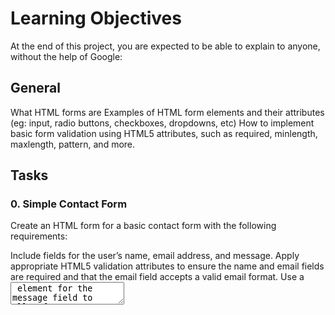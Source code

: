 # Learning Objectives

At the end of this project, you are expected to be able to explain to anyone, without the help of Google:

## General

What HTML forms are
Examples of HTML form elements and their attributes (eg: input, radio buttons, checkboxes, dropdowns, etc)
How to implement basic form validation using HTML5 attributes, such as required, minlength, maxlength, pattern, and more.

## Tasks

### 0. Simple Contact Form

Create an HTML form for a basic contact form with the following requirements:

Include fields for the user’s name, email address, and message.
Apply appropriate HTML5 validation attributes to ensure the name and email fields are required and that the email field accepts a valid email format.
Use a <textarea> element for the message field to allow for a long description and not limit it to just one line.
Add a submit button to submit the form.

### 1. Registration Form

Design an HTML registration form with the following specifications:

Include fields for the user’s name, email, password, and confirm password.
Implement HTML5 validation attributes to ensure all fields are required,
And the email field accepts a valid email format, and the password fields match.
Use appropriate input types (e.g., email, password) and labels for each field.

### 2. Subscription Form with Radio Buttons

Build an HTML form for a subscription with the following criteria:

Include fields for the user’s name, email, and subscription preference (monthly, yearly).
Utilize radio buttons for the subscription preference and ensure that the user can only select one option.
Apply HTML5 validation to ensure all fields are required and the email field accepts a valid email format.

### 3. Feedback Form with Checkboxes and File Upload

Develop an HTML feedback form with checkboxes to capture user opinions and the ability to upload a file:

Include fields for the user’s name, email, checkboxes for various feedback options (e.g., excellent, good, average, poor), and a file upload field.
Ensure that the user can select multiple checkboxes.
Specify the file upload field using the <input type="file"> element.
Implement HTML5 validation to ensure the name, email, at least one checkbox, and a file are filled out.

### 4. Survey Form with Select Dropdown, Time, and Date Selection

Design an HTML survey form with a select dropdown to collect user preferences, along with time and date selection:

Include fields for the user’s name, email, a select dropdown for their favorite color (options: red, blue, green), and separate fields for time and date selection.
Apply HTML5 validation to ensure all fields are required, including the select dropdown, time, and date fields.

To implement the time and date selection, use the following input types:

For time: <input type="time">

For date: <input type="date">
